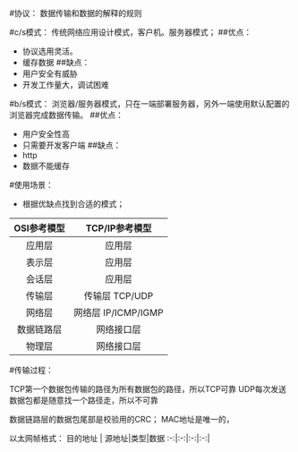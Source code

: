 #协议：
数据传输和数据的解释的规则


#c/s模式：
传统网络应用设计模式，客户机。服务器模式；
##优点：
- 协议选用灵活。
- 缓存数据
##缺点：
- 用户安全有威胁
- 开发工作量大，调试困难


#b/s模式：
浏览器/服务器模式，只在一端部署服务器，另外一端使用默认配置的浏览器完成数据传输。
##优点：
- 用户安全性高
- 只需要开发客户端
##缺点：
- http
- 数据不能缓存



#使用场景：
- 根据优缺点找到合适的模式；

OSI参考模型|TCP/IP参考模型
:-:|:-:|
应用层| 应用层
表示层|应用层
会话层| 应用层
传输层|传输层           TCP/UDP
网络层|网络层           IP/ICMP/IGMP
数据链路层| 网络接口层
物理层|  网络接口层



#传输过程：

TCP第一个数据包传输的路径为所有数据包的路径，所以TCP可靠
UDP每次发送数据包都是随意找一个路径走，所以不可靠

数据链路层的数据包尾部是校验用的CRC；
MAC地址是唯一的， 

以太网帧格式：
目的地址    | 源地址|类型|数据
:-:|:-:|:-:|:-:|


